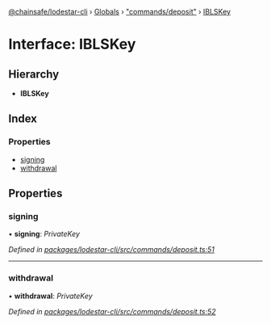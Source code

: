 [@chainsafe/lodestar-cli](../README.md) › [Globals](../globals.md) › ["commands/deposit"](../modules/_commands_deposit_.md) › [IBLSKey](_commands_deposit_.iblskey.md)

# Interface: IBLSKey

## Hierarchy

* **IBLSKey**

## Index

### Properties

* [signing](_commands_deposit_.iblskey.md#signing)
* [withdrawal](_commands_deposit_.iblskey.md#withdrawal)

## Properties

###  signing

• **signing**: *PrivateKey*

*Defined in [packages/lodestar-cli/src/commands/deposit.ts:51](https://github.com/ChainSafe/lodestar/blob/16dbdb2e2/packages/lodestar-cli/src/commands/deposit.ts#L51)*

___

###  withdrawal

• **withdrawal**: *PrivateKey*

*Defined in [packages/lodestar-cli/src/commands/deposit.ts:52](https://github.com/ChainSafe/lodestar/blob/16dbdb2e2/packages/lodestar-cli/src/commands/deposit.ts#L52)*
